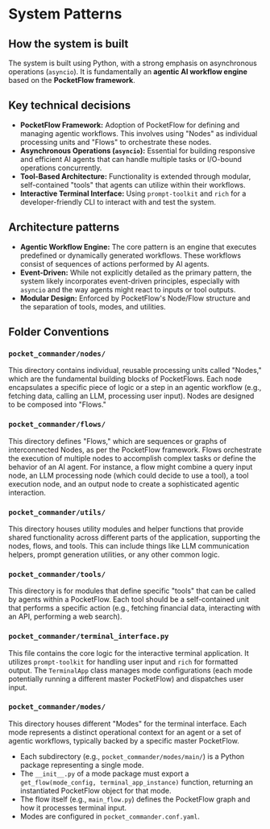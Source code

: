 # System Patterns

## How the system is built
The system is built using Python, with a strong emphasis on asynchronous operations (`asyncio`). It is fundamentally an **agentic AI workflow engine** based on the **PocketFlow framework**.

## Key technical decisions
-   **PocketFlow Framework:** Adoption of PocketFlow for defining and managing agentic workflows. This involves using "Nodes" as individual processing units and "Flows" to orchestrate these nodes.
-   **Asynchronous Operations (`asyncio`):** Essential for building responsive and efficient AI agents that can handle multiple tasks or I/O-bound operations concurrently.
-   **Tool-Based Architecture:** Functionality is extended through modular, self-contained "tools" that agents can utilize within their workflows.
-   **Interactive Terminal Interface:** Using `prompt-toolkit` and `rich` for a developer-friendly CLI to interact with and test the system.

## Architecture patterns
-   **Agentic Workflow Engine:** The core pattern is an engine that executes predefined or dynamically generated workflows. These workflows consist of sequences of actions performed by AI agents.
-   **Event-Driven:** While not explicitly detailed as the primary pattern, the system likely incorporates event-driven principles, especially with `asyncio` and the way agents might react to inputs or tool outputs.
-   **Modular Design:** Enforced by PocketFlow's Node/Flow structure and the separation of tools, modes, and utilities.

## Folder Conventions

### `pocket_commander/nodes/`
This directory contains individual, reusable processing units called "Nodes," which are the fundamental building blocks of PocketFlows. Each node encapsulates a specific piece of logic or a step in an agentic workflow (e.g., fetching data, calling an LLM, processing user input). Nodes are designed to be composed into "Flows."

### `pocket_commander/flows/`
This directory defines "Flows," which are sequences or graphs of interconnected Nodes, as per the PocketFlow framework. Flows orchestrate the execution of multiple nodes to accomplish complex tasks or define the behavior of an AI agent. For instance, a flow might combine a query input node, an LLM processing node (which could decide to use a tool), a tool execution node, and an output node to create a sophisticated agentic interaction.

### `pocket_commander/utils/`
This directory houses utility modules and helper functions that provide shared functionality across different parts of the application, supporting the nodes, flows, and tools. This can include things like LLM communication helpers, prompt generation utilities, or any other common logic.

### `pocket_commander/tools/`
This directory is for modules that define specific "tools" that can be called by agents within a PocketFlow. Each tool should be a self-contained unit that performs a specific action (e.g., fetching financial data, interacting with an API, performing a web search).

### `pocket_commander/terminal_interface.py`
This file contains the core logic for the interactive terminal application. It utilizes `prompt-toolkit` for handling user input and `rich` for formatted output. The `TerminalApp` class manages mode configurations (each mode potentially running a different master PocketFlow) and dispatches user input.

### `pocket_commander/modes/`
This directory houses different "Modes" for the terminal interface. Each mode represents a distinct operational context for an agent or a set of agentic workflows, typically backed by a specific master PocketFlow.
-   Each subdirectory (e.g., `pocket_commander/modes/main/`) is a Python package representing a single mode.
-   The `__init__.py` of a mode package must export a `get_flow(mode_config, terminal_app_instance)` function, returning an instantiated PocketFlow object for that mode.
-   The flow itself (e.g., `main_flow.py`) defines the PocketFlow graph and how it processes terminal input.
-   Modes are configured in `pocket_commander.conf.yaml`.